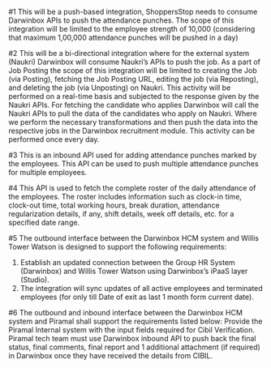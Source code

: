 #1
This will be a push-based integration, ShoppersStop needs to consume Darwinbox APIs to push the attendance punches. The
scope of this integration will be limited to the employee strength of 10,000 (considering that maximum 1,00,000 attendance
punches will be pushed in a day)

#2
This will be a bi-directional integration where for the external system (Naukri) Darwinbox will consume Naukri’s APIs to push the
job. As a part of Job Posting the scope of this integration will be limited to creating the Job (via Posting), fetching the Job Posting
URL, editing the job (via Reposting), and deleting the job (via Unposting) on Naukri. This activity will be performed on a real-time
basis and subjected to the response given by the Naukri APIs.
For fetching the candidate who applies Darwinbox will call the Naukri APIs to pull the data of the candidates who apply on
Naukri. Where we perform the necessary transformations and then push the data into the respective jobs in the Darwinbox
recruitment module. This activity can be performed once every day.

#3
This is an inbound API used for adding attendance punches marked by the employees. This API can be used to push multiple attendance
punches for multiple employees.

#4
This API is used to fetch the complete roster of the daily attendance of the employees. The roster includes information such as clock-in
time, clock-out time, total working hours, break duration, attendance regularization details, if any, shift details, week off details, etc. for a
specified date range.

#5
The outbound interface between the Darwinbox HCM system and Willis Tower Watson is designed to support the following
requirements:

1. Establish an updated connection between the Group HR System (Darwinbox) and Willis Tower Watson using Darwinbox’s
   iPaaS layer (Studio).
2. The integration will sync updates of all active employees and terminated employees (for only till Date of exit as last 1 month
   form current date).

#6
The outbound and inbound interface between the Darwinbox HCM system and Piramal shall support the requirements listed below:
Provide the Piramal Internal system with the input fields required for Cibil Verification.
Piramal tech team must use Darwinbox inbound API to push back the final status, final comments, final report and 1 additional attachment (if required) in Darwinbox once they have
received the details from CIBIL.
